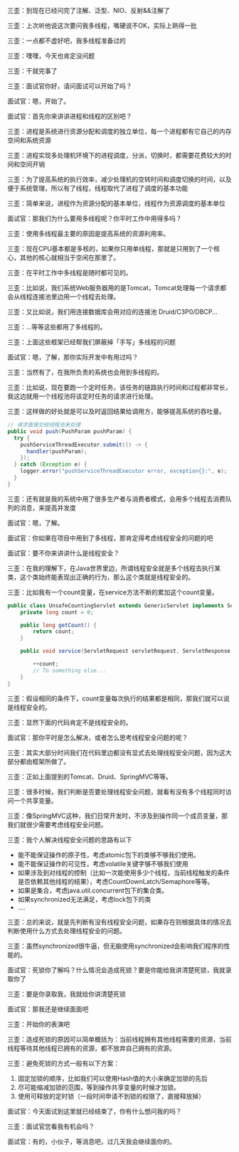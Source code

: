 三歪：到现在已经问完了注解、泛型、NIO、反射&&注解了

三歪：上次听他说这次要问我多线程，嘴硬说不OK，实际上熟得一批

三歪：一点都不虚好吧，我多线程准备过的

三歪：嘿嘿，今天也肯定没问题

三歪：干就完事了



三歪：面试官你好，请问面试可以开始了吗？

面试官：嗯，开始了。

面试官：首先你来讲讲进程和线程的区别吧？

三歪：进程是系统进行资源分配和调度的独立单位，每一个进程都有它自己的内存空间和系统资源



三歪：进程实现多处理机环境下的进程调度，分派，切换时，都需要花费较大的时间和空间开销



三歪：为了提高系统的执行效率，减少处理机的空转时间和调度切换的时间，以及便于系统管理，所以有了线程，线程取代了进程了调度的基本功能



三歪：简单来说，进程作为资源分配的基本单位，线程作为资源调度的基本单位



面试官：那我们为什么要用多线程呢？你平时工作中用得多吗？



三歪：使用多线程最主要的原因是提高系统的资源利用率。



三歪：现在CPU基本都是多核的，如果你只用单线程，那就是只用到了一个核心，其他的核心就相当于空闲在那里了。



三歪：在平时工作中多线程是随时都可见的。



三歪：比如说，我们系统Web服务器用的是Tomcat，Tomcat处理每一个请求都会从线程连接池里边用一个线程去处理。



三歪：又比如说，我们用连接数据库会用对应的连接池 Druid/C3P0/DBCP...



三歪：...等等这些都用了多线程的。



三歪：上面这些框架已经帮我们屏蔽掉「手写」多线程的问题



面试官：嗯，了解，那你实际开发中有用过吗？



三歪：当然有了，在我所负责的系统也会用到多线程的。



三歪：比如说，现在要跑一个定时任务，该任务的链路执行时间和过程都非常长，我这边就用一个线程池将该定时任务的请求进行处理。



三歪：这样做的好处就是可以及时返回结果给调用方，能够提高系统的吞吐量。

```java
// 请求直接交给线程池来处理
public void push(PushParam pushParam) {
  try {
    pushServiceThreadExecutor.submit(() -> {
      handler(pushParam);
    });
  } catch (Exception e) {
    logger.error("pushServiceThreadExecutor error, exception{}:", e);
  }
}
```



三歪：还有就是我的系统中用了很多生产者与消费者模式，会用多个线程去消费队列的消息，来提高并发度



面试官：嗯，了解。

面试官：你如果在项目中用到了多线程，那肯定得考虑线程安全的问题的吧

面试官：要不你来讲讲什么是线程安全？



三歪：在我的理解下，在Java世界里边，所谓线程安全就是多个线程去执行某类，这个类始终能表现出正确的行为，那么这个类就是线程安全的。



三歪：比如我有一个count变量，在service方法不断的累加这个count变量。

```java
public class UnsafeCountingServlet extends GenericServlet implements Servlet {
    private long count = 0;

    public long getCount() {
        return count;
    }

    public void service(ServletRequest servletRequest, ServletResponse servletResponse) throws ServletException, IOException {

        ++count;
        // To something else...
    }
}
```



三歪：假设相同的条件下，count变量每次执行的结果都是相同，那我们就可以说是线程安全的。



三歪：显然下面的代码肯定不是线程安全的。





面试官：那你平时是怎么解决，或者怎么思考线程安全问题的呢？



三歪：其实大部分时间我们在代码里边都没有显式去处理线程安全问题，因为这大部分都由框架所做了。



三歪：正如上面提到的Tomcat、Druid、SpringMVC等等。



三歪：很多时候，我们判断是否要处理线程安全问题，就看有没有多个线程同时访问一个共享变量。



三歪：像SpringMVC这种，我们日常开发时，不涉及到操作同一个成员变量，那我们就很少需要考虑线程安全问题。



三歪：我个人解决线程安全问题的思路有以下

- 能不能保证操作的原子性，考虑atomic包下的类够不够我们使用。
- 能不能保证操作的可见性，考虑volatile关键字够不够我们使用
- 如果涉及到对线程的控制（比如一次能使用多少个线程，当前线程触发的条件是否依赖其他线程的结果），考虑CountDownLatch/Semaphore等等。
- 如果是集合，考虑java.util.concurrent包下的集合类。
- 如果synchronized无法满足，考虑lock包下的类
- ....



三歪：总的来说，就是先判断有没有线程安全问题，如果存在则根据具体的情况去判断使用什么方式去处理线程安全的问题。



三歪：虽然synchronized很牛逼，但无脑使用synchronized会影响我们程序的性能的。





面试官：死锁你了解吗？什么情况会造成死锁？要是你能给我讲清楚死锁，我就录取你了



三歪：要是你录取我，我就给你讲清楚死锁



面试官：那我还是继续面面吧



三歪：开始你的表演吧



三歪：造成死锁的原因可以简单概括为：当前线程拥有其他线程需要的资源，当前线程等待其他线程已拥有的资源，都不放弃自己拥有的资源。



三歪：避免死锁的方式一般有以下方案：

1. 固定加锁的顺序，比如我们可以使用Hash值的大小来确定加锁的先后
2. 尽可能缩减加锁的范围，等到操作共享变量的时候才加锁。
3. 使用可释放的定时锁（一段时间申请不到锁的权限了，直接释放掉）



面试官：今天面试到这里就已经结束了，你有什么想问我的吗？

三歪：面试官您看我有机会吗？

面试官：有的，小伙子，等消息吧，过几天我会继续面你的。